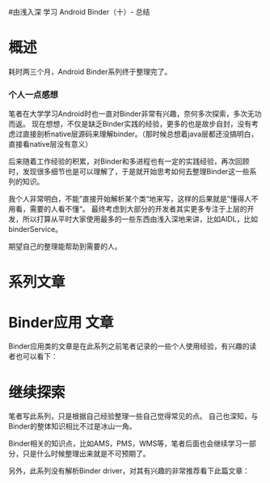 #由浅入深 学习 Android Binder（十）- 总结
# 概述

耗时两三个月，Android Binder系列终于整理完了。

### 个人一点感想

笔者在大学学习Android时也一直对Binder非常有兴趣，奈何多次探索，多次无功而返。 现在想想，不仅是缺乏Binder实践的经验，更多的也是故步自封，没有考虑过直接剖析native层源码来理解binder。（那时候总想着java层都还没搞明白，直接看native层没有意义）

后来随着工作经验的积累，对Binder和多进程也有一定的实践经验，再次回顾时，发现很多细节也是可以理解了，于是就开始思考如何去整理Binder这一些系列的知识。

我个人非常明白，不能”直接开始解析某个类“地来写，这样的后果就是”懂得人不用看，需要的人看不懂“。 最终考虑到大部分的开发者其实更多专注于上层的开发，所以打算从平时大家使用最多的一些东西由浅入深地来讲，比如AIDL，比如binderService。

期望自己的整理能帮助到需要的人。

# 系列文章

>  
          


# Binder应用 文章

Binder应用类的文章是在此系列之前笔者记录的一些个人使用经验，有兴趣的读者也可以看下：  

# 继续探索

笔者写此系列，只是根据自己经验整理一些自己觉得常见的点。 自己也深知，与Binder的整体知识相比不过是冰山一角。

Binder相关的知识点，比如AMS，PMS，WMS等，笔者后面也会继续学习一部分，只是什么时候整理出来就是不可预期了。

另外，此系列没有解析Binder driver，对其有兴趣的非常推荐看下此篇文章： 